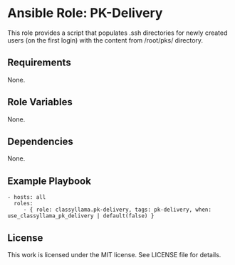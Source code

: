 # Ansible Role: PK-Delivery

This role provides a script that populates .ssh directories for newly created users (on the first login) with the content from /root/pks/ directory.

## Requirements

None.

## Role Variables

None.

## Dependencies

None.

## Example Playbook

    - hosts: all
      roles:
         - { role: classyllama.pk-delivery, tags: pk-delivery, when: use_classyllama_pk_delivery | default(false) }

## License

This work is licensed under the MIT license. See LICENSE file for details.
